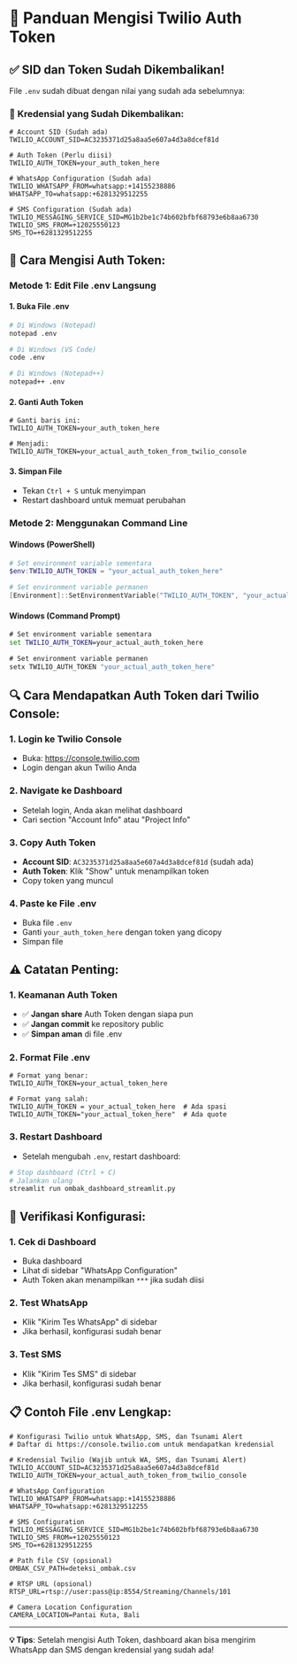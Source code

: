# 🔐 Panduan Mengisi Twilio Auth Token

## ✅ **SID dan Token Sudah Dikembalikan!**

File `.env` sudah dibuat dengan nilai yang sudah ada sebelumnya:

### 🔑 **Kredensial yang Sudah Dikembalikan:**

```env
# Account SID (Sudah ada)
TWILIO_ACCOUNT_SID=AC3235371d25a8aa5e607a4d3a8dcef81d

# Auth Token (Perlu diisi)
TWILIO_AUTH_TOKEN=your_auth_token_here

# WhatsApp Configuration (Sudah ada)
TWILIO_WHATSAPP_FROM=whatsapp:+14155238886
WHATSAPP_TO=whatsapp:+6281329512255

# SMS Configuration (Sudah ada)
TWILIO_MESSAGING_SERVICE_SID=MG1b2be1c74b602bfbf68793e6b8aa6730
TWILIO_SMS_FROM=+12025550123
SMS_TO=+6281329512255
```

## 🔧 **Cara Mengisi Auth Token:**

### **Metode 1: Edit File .env Langsung**

#### **1. Buka File .env**
```bash
# Di Windows (Notepad)
notepad .env

# Di Windows (VS Code)
code .env

# Di Windows (Notepad++)
notepad++ .env
```

#### **2. Ganti Auth Token**
```env
# Ganti baris ini:
TWILIO_AUTH_TOKEN=your_auth_token_here

# Menjadi:
TWILIO_AUTH_TOKEN=your_actual_auth_token_from_twilio_console
```

#### **3. Simpan File**
- Tekan `Ctrl + S` untuk menyimpan
- Restart dashboard untuk memuat perubahan

### **Metode 2: Menggunakan Command Line**

#### **Windows (PowerShell)**
```powershell
# Set environment variable sementara
$env:TWILIO_AUTH_TOKEN = "your_actual_auth_token_here"

# Set environment variable permanen
[Environment]::SetEnvironmentVariable("TWILIO_AUTH_TOKEN", "your_actual_auth_token_here", "User")
```

#### **Windows (Command Prompt)**
```cmd
# Set environment variable sementara
set TWILIO_AUTH_TOKEN=your_actual_auth_token_here

# Set environment variable permanen
setx TWILIO_AUTH_TOKEN "your_actual_auth_token_here"
```

## 🔍 **Cara Mendapatkan Auth Token dari Twilio Console:**

### **1. Login ke Twilio Console**
- Buka: https://console.twilio.com
- Login dengan akun Twilio Anda

### **2. Navigate ke Dashboard**
- Setelah login, Anda akan melihat dashboard
- Cari section "Account Info" atau "Project Info"

### **3. Copy Auth Token**
- **Account SID**: `AC3235371d25a8aa5e607a4d3a8dcef81d` (sudah ada)
- **Auth Token**: Klik "Show" untuk menampilkan token
- Copy token yang muncul

### **4. Paste ke File .env**
- Buka file `.env`
- Ganti `your_auth_token_here` dengan token yang dicopy
- Simpan file

## ⚠️ **Catatan Penting:**

### **1. Keamanan Auth Token**
- ✅ **Jangan share** Auth Token dengan siapa pun
- ✅ **Jangan commit** ke repository public
- ✅ **Simpan aman** di file .env

### **2. Format File .env**
```env
# Format yang benar:
TWILIO_AUTH_TOKEN=your_actual_token_here

# Format yang salah:
TWILIO_AUTH_TOKEN = your_actual_token_here  # Ada spasi
TWILIO_AUTH_TOKEN="your_actual_token_here"  # Ada quote
```

### **3. Restart Dashboard**
- Setelah mengubah `.env`, restart dashboard:
```bash
# Stop dashboard (Ctrl + C)
# Jalankan ulang
streamlit run ombak_dashboard_streamlit.py
```

## 🚀 **Verifikasi Konfigurasi:**

### **1. Cek di Dashboard**
- Buka dashboard
- Lihat di sidebar "WhatsApp Configuration"
- Auth Token akan menampilkan `***` jika sudah diisi

### **2. Test WhatsApp**
- Klik "Kirim Tes WhatsApp" di sidebar
- Jika berhasil, konfigurasi sudah benar

### **3. Test SMS**
- Klik "Kirim Tes SMS" di sidebar
- Jika berhasil, konfigurasi sudah benar

## 📋 **Contoh File .env Lengkap:**

```env
# Konfigurasi Twilio untuk WhatsApp, SMS, dan Tsunami Alert
# Daftar di https://console.twilio.com untuk mendapatkan kredensial

# Kredensial Twilio (Wajib untuk WA, SMS, dan Tsunami Alert)
TWILIO_ACCOUNT_SID=AC3235371d25a8aa5e607a4d3a8dcef81d
TWILIO_AUTH_TOKEN=your_actual_auth_token_from_twilio_console

# WhatsApp Configuration
TWILIO_WHATSAPP_FROM=whatsapp:+14155238886
WHATSAPP_TO=whatsapp:+6281329512255

# SMS Configuration  
TWILIO_MESSAGING_SERVICE_SID=MG1b2be1c74b602bfbf68793e6b8aa6730
TWILIO_SMS_FROM=+12025550123
SMS_TO=+6281329512255

# Path file CSV (opsional)
OMBAK_CSV_PATH=deteksi_ombak.csv

# RTSP URL (opsional)
RTSP_URL=rtsp://user:pass@ip:8554/Streaming/Channels/101

# Camera Location Configuration
CAMERA_LOCATION=Pantai Kuta, Bali
```

---

**💡 Tips**: Setelah mengisi Auth Token, dashboard akan bisa mengirim WhatsApp dan SMS dengan kredensial yang sudah ada!
